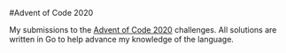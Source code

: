 #Advent of Code 2020

My submissions to the [Advent of Code 2020](https://adventofcode.com/) challenges. All solutions are written in Go to help advance my knowledge of the language.